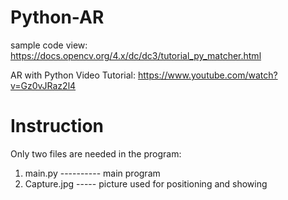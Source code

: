 # Python-AR
 
sample code view: https://docs.opencv.org/4.x/dc/dc3/tutorial_py_matcher.html

AR with Python Video Tutorial: https://www.youtube.com/watch?v=Gz0vJRaz2l4

# Instruction

Only two files are needed in the program:

1. main.py ---------- main program
2. Capture.jpg ----- picture used for positioning and showing